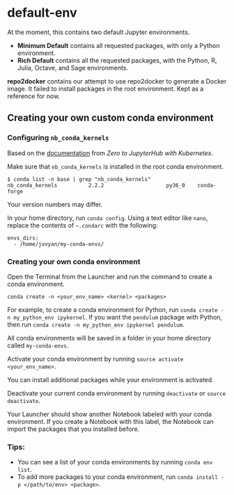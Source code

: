 # default-env

At the moment, this contains two default Jupyter environments.

* **Minimum Default** contains all requested packages,
with only a Python environment.
* **Rich Default** contains all the requested packages,
with the Python, R, Julia, Octave, and Sage environments.

**repo2docker** contains our attempt to use repo2docker to generate
a Docker image. It failed to install packages in the root environment.
Kept as a reference for now.

## Creating your own custom conda environment
### Configuring `nb_conda_kernels`
Based on the [documentation](https://zero-to-jupyterhub.readthedocs.io/en/latest/user-environment.html?highlight=conda%20environments#allow-users-to-create-their-own-conda-environments-for-notebooks)
from *Zero to JupyterHub with Kubernetes*.

Make sure that `nb_conda_kernels` is installed in the root conda
environment.
```
$ conda list -n base | grep "nb_conda_kernels"
nb_conda_kernels          2.2.2                    py36_0    conda-forge
```
Your version numbers may differ.

In your home directory, run `conda config`.
Using a text editor like `nano`, replace the contents of `~.condarc`
with the following:
```
envs_dirs:
  - /home/jovyan/my-conda-envs/
```

### Creating your own conda environment

Open the Terminal from the Launcher and run the command
to create a conda environment.
```
conda create -n <your_env_name> <kernel> <packages>
```

For example, to create a conda environment for Python, run
`conda create -n my_python_env ipykernel`.
If you want the `pendulum` package with Python, then run
`conda create -n my_python_env ipykernel pendulum`.

All conda environments will be saved in a folder in
your home directory called `my-conda-envs`.

Activate your conda environment by running 
`source activate <your_env_name>`.

You can install additional packages while your environment is
activated.

Deactivate your current conda environment by running
`deactivate` or `source deactivate`.

Your Launcher should show another Notebook labeled with your
conda environment. If you create a Notebook with this label,
the Notebook can import the packages that you installed before.

### Tips:
* You can see a list of your conda environments by running
`conda env list`.
* To add more packages to your conda environment, run
`conda install -p </path/to/env> <package>`.
